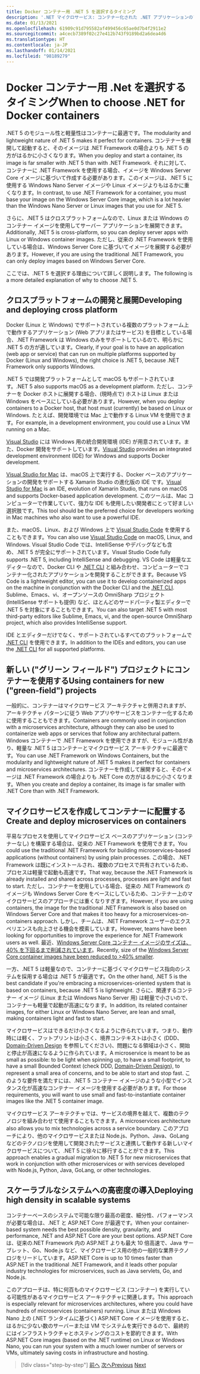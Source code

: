```yaml
---
title: Docker コンテナー用 .NET 5 を選択するタイミング
description: '.NET マイクロサービス: コンテナー化された .NET アプリケーションのアーキテクチャ | Docker コンテナー用 .Net を選択するタイミング'
ms.date: 01/13/2021
ms.openlocfilehash: 61909c91d795582af499456c65ae0d7b4f2911e2
ms.sourcegitcommit: a4cecb7389f02c27e412b743f9189bd2a6dea4d6
ms.translationtype: HT
ms.contentlocale: ja-JP
ms.lasthandoff: 01/14/2021
ms.locfileid: "98189279"
---
```

# <a name="when-to-choose-net-for-docker-containers"></a><span data-ttu-id="bfd6f-103">Docker コンテナー用 .Net を選択するタイミング</span><span class="sxs-lookup"><span data-stu-id="bfd6f-103">When to choose .NET for Docker containers</span></span>

<span data-ttu-id="bfd6f-104">.NET 5 のモジュール性と軽量性はコンテナーに最適です。</span><span class="sxs-lookup"><span data-stu-id="bfd6f-104">The modularity and lightweight nature of .NET 5 makes it perfect for containers.</span></span> <span data-ttu-id="bfd6f-105">コンテナーを展開して起動すると、そのイメージは .NET Framework の場合よりも .NET 5 の方がはるかに小さくなります。</span><span class="sxs-lookup"><span data-stu-id="bfd6f-105">When you deploy and start a container, its image is far smaller with .NET 5 than with .NET Framework.</span></span> <span data-ttu-id="bfd6f-106">それに対して、コンテナーに .NET Framework を使用する場合、イメージを Windows Server Core イメージに基づいて作成する必要があります。このイメージは、.NET 5 に使用する Windows Nano Server イメージや Linux イメージよりもはるかに重くなります。</span><span class="sxs-lookup"><span data-stu-id="bfd6f-106">In contrast, to use .NET Framework for a container, you must base your image on the Windows Server Core image, which is a lot heavier than the Windows Nano Server or Linux images that you use for .NET 5.</span></span>

<span data-ttu-id="bfd6f-107">さらに、.NET 5 はクロスプラットフォームなので、Linux または Windows のコンテナー イメージを使用してサーバー アプリケーションを展開できます。</span><span class="sxs-lookup"><span data-stu-id="bfd6f-107">Additionally, .NET 5 is cross-platform, so you can deploy server apps with Linux or Windows container images.</span></span> <span data-ttu-id="bfd6f-108">ただし、従来の .NET Framework を使用している場合は、Windows Server Core に基づいてイメージを展開する必要があります。</span><span class="sxs-lookup"><span data-stu-id="bfd6f-108">However, if you are using the traditional .NET Framework, you can only deploy images based on Windows Server Core.</span></span>

<span data-ttu-id="bfd6f-109">ここでは、.NET 5 を選択する理由について詳しく説明します。</span><span class="sxs-lookup"><span data-stu-id="bfd6f-109">The following is a more detailed explanation of why to choose .NET 5.</span></span>

## <a name="developing-and-deploying-cross-platform"></a><span data-ttu-id="bfd6f-110">クロスプラットフォームの開発と展開</span><span class="sxs-lookup"><span data-stu-id="bfd6f-110">Developing and deploying cross platform</span></span>

<span data-ttu-id="bfd6f-111">Docker (Linux と Windows) でサポートされている複数のプラットフォーム上で動作するアプリケーション (Web アプリまたはサービス) を目標としている場合、.NET Framework は Windows のみをサポートしているので、明らかに .NET 5 の方が適しています。</span><span class="sxs-lookup"><span data-stu-id="bfd6f-111">Clearly, if your goal is to have an application (web app or service) that can run on multiple platforms supported by Docker (Linux and Windows), the right choice is .NET 5, because .NET Framework only supports Windows.</span></span>

<span data-ttu-id="bfd6f-112">.NET 5 では開発プラットフォームとして macOS もサポートされています。</span><span class="sxs-lookup"><span data-stu-id="bfd6f-112">.NET 5 also supports macOS as a development platform.</span></span> <span data-ttu-id="bfd6f-113">ただし、コンテナーを Docker ホストに展開する場合、(現時点で) ホストは Linux または Windows をベースにしている必要があります。</span><span class="sxs-lookup"><span data-stu-id="bfd6f-113">However, when you deploy containers to a Docker host, that host must (currently) be based on Linux or Windows.</span></span> <span data-ttu-id="bfd6f-114">たとえば、開発環境では Mac 上で動作する Linux VM を使用できます。</span><span class="sxs-lookup"><span data-stu-id="bfd6f-114">For example, in a development environment, you could use a Linux VM running on a Mac.</span></span>

<span data-ttu-id="bfd6f-115">[Visual Studio](https://www.visualstudio.com/vs/) には Windows 用の統合開発環境 (IDE) が用意されています。また、Docker 開発をサポートしています。</span><span class="sxs-lookup"><span data-stu-id="bfd6f-115">[Visual Studio](https://www.visualstudio.com/vs/) provides an integrated development environment (IDE) for Windows and supports Docker development.</span></span>

<span data-ttu-id="bfd6f-116">[Visual Studio for Mac](https://www.visualstudio.com/vs/visual-studio-mac/) は、macOS 上で実行する、Docker ベースのアプリケーションの開発をサポートする Xamarin Studio の進化版の IDE です。</span><span class="sxs-lookup"><span data-stu-id="bfd6f-116">[Visual Studio for Mac](https://www.visualstudio.com/vs/visual-studio-mac/) is an IDE, evolution of Xamarin Studio, that runs on macOS and supports Docker-based application development.</span></span> <span data-ttu-id="bfd6f-117">このツールは、Mac コンピューターで作業していて、強力な IDE も使用したい開発者にとって好ましい選択肢です。</span><span class="sxs-lookup"><span data-stu-id="bfd6f-117">This tool should be the preferred choice for developers working in Mac machines who also want to use a powerful IDE.</span></span>

<span data-ttu-id="bfd6f-118">また、macOS、Linux、および Windows 上で [Visual Studio Code](https://code.visualstudio.com/) を使用することもできます。</span><span class="sxs-lookup"><span data-stu-id="bfd6f-118">You can also use [Visual Studio Code](https://code.visualstudio.com/) on macOS, Linux, and Windows.</span></span> <span data-ttu-id="bfd6f-119">Visual Studio Code では、IntelliSense やデバッグなども含め、.NET 5 が完全にサポートされています。</span><span class="sxs-lookup"><span data-stu-id="bfd6f-119">Visual Studio Code fully supports .NET 5, including IntelliSense and debugging.</span></span> <span data-ttu-id="bfd6f-120">VS Code は軽量なエディターなので、Docker CLI や [.NET CLI](../../../core/tools/index.md) と組み合わせ、コンピューターでコンテナー化されたアプリケーションを開発することができます。</span><span class="sxs-lookup"><span data-stu-id="bfd6f-120">Because VS Code is a lightweight editor, you can use it to develop containerized apps on the machine in conjunction with the Docker CLI and the [.NET CLI](../../../core/tools/index.md).</span></span> <span data-ttu-id="bfd6f-121">Sublime、Emacs、vi、オープンソースの OmniSharp プロジェクト (IntelliSense サポートも提供) など、ほとんどのサードパーティ製エディターで .NET 5 を対象にすることもできます。</span><span class="sxs-lookup"><span data-stu-id="bfd6f-121">You can also target .NET 5 with most third-party editors like Sublime, Emacs, vi, and the open-source OmniSharp project, which also provides IntelliSense support.</span></span>

<span data-ttu-id="bfd6f-122">IDE とエディターだけでなく、サポートされているすべてのプラットフォームで [.NET CLI](../../../core/tools/index.md) を使用できます。</span><span class="sxs-lookup"><span data-stu-id="bfd6f-122">In addition to the IDEs and editors, you can use the [.NET CLI](../../../core/tools/index.md) for all supported platforms.</span></span>

## <a name="using-containers-for-new-green-field-projects"></a><span data-ttu-id="bfd6f-123">新しい ("グリーン フィールド") プロジェクトにコンテナーを使用する</span><span class="sxs-lookup"><span data-stu-id="bfd6f-123">Using containers for new ("green-field") projects</span></span>

<span data-ttu-id="bfd6f-124">一般的に、コンテナーはマイクロサービス アーキテクチャと併用されますが、アーキテクチャ パターンに従う Web アプリやサービスをコンテナー化するために使用することもできます。</span><span class="sxs-lookup"><span data-stu-id="bfd6f-124">Containers are commonly used in conjunction with a microservices architecture, although they can also be used to containerize web apps or services that follow any architectural pattern.</span></span> <span data-ttu-id="bfd6f-125">Windows コンテナーで .NET Framework を使用できますが、モジュール性があり、軽量な .NET 5 はコンテナーとマイクロサービス アーキテクチャに最適です。</span><span class="sxs-lookup"><span data-stu-id="bfd6f-125">You can use .NET Framework on Windows Containers, but the modularity and lightweight nature of .NET 5 makes it perfect for containers and microservices architectures.</span></span> <span data-ttu-id="bfd6f-126">コンテナーを作成して展開すると、そのイメージは .NET Framework の場合よりも .NET Core の方がはるかに小さくなります。</span><span class="sxs-lookup"><span data-stu-id="bfd6f-126">When you create and deploy a container, its image is far smaller with .NET Core than with .NET Framework.</span></span>

## <a name="create-and-deploy-microservices-on-containers"></a><span data-ttu-id="bfd6f-127">マイクロサービスを作成してコンテナーに配置する</span><span class="sxs-lookup"><span data-stu-id="bfd6f-127">Create and deploy microservices on containers</span></span>

<span data-ttu-id="bfd6f-128">平易なプロセスを使用してマイクロサービス ベースのアプリケーション (コンテナーなし) を構築する場合は、従来の .NET Framework を使用できます。</span><span class="sxs-lookup"><span data-stu-id="bfd6f-128">You could use the traditional .NET Framework for building microservices-based applications (without containers) by using plain processes.</span></span> <span data-ttu-id="bfd6f-129">この場合、.NET Framework は既にインストールされ、複数のプロセスで共有されているため、プロセスは軽量で起動も高速です。</span><span class="sxs-lookup"><span data-stu-id="bfd6f-129">That way, because the .NET Framework is already installed and shared across processes, processes are light and fast to start.</span></span> <span data-ttu-id="bfd6f-130">ただし、コンテナーを使用している場合、従来の .NET Framework のイメージも Windows Server Core をベースにしているため、コンテナー上のマイクロサービスのアプローチには重くなりすぎます。</span><span class="sxs-lookup"><span data-stu-id="bfd6f-130">However, if you are using containers, the image for the traditional .NET Framework is also based on Windows Server Core and that makes it too heavy for a microservices-on-containers approach.</span></span> <span data-ttu-id="bfd6f-131">しかし、チームは、.NET Framework ユーザーのエクスペリエンスも向上させる機会を模索しています。</span><span class="sxs-lookup"><span data-stu-id="bfd6f-131">However, teams have been looking for opportunities to improve the experience for .NET Framework users as well.</span></span> <span data-ttu-id="bfd6f-132">最近、[Windows Server Core コンテナー イメージのサイズは、40% を下回るまで削減されています](https://devblogs.microsoft.com/dotnet/we-made-windows-server-core-container-images-40-smaller)。</span><span class="sxs-lookup"><span data-stu-id="bfd6f-132">Recently, size of the [Windows Server Core container images have been reduced to >40% smaller](https://devblogs.microsoft.com/dotnet/we-made-windows-server-core-container-images-40-smaller).</span></span>

<span data-ttu-id="bfd6f-133">一方、.NET 5 は軽量なので、コンテナーに基づくマイクロサービス指向のシステムを採用する場合は .NET 5 が最適です。</span><span class="sxs-lookup"><span data-stu-id="bfd6f-133">On the other hand, .NET 5 is the best candidate if you're embracing a microservices-oriented system that is based on containers, because .NET 5 is lightweight.</span></span> <span data-ttu-id="bfd6f-134">さらに、関連するコンテナー イメージ (Linux または Windows Nano Server 用) は軽量で小さいので、コンテナーも軽量で起動が高速になります。</span><span class="sxs-lookup"><span data-stu-id="bfd6f-134">In addition, its related container images, for either Linux or Windows Nano Server, are lean and small, making containers light and fast to start.</span></span>

<span data-ttu-id="bfd6f-135">マイクロサービスはできるだけ小さくなるように作られています。つまり、動作時には軽く、フットプリントは小さく、境界コンテキストは小さく (DDD、[Domain-Driven Design](https://en.wikipedia.org/wiki/Domain-driven_design) を参照してください)、問題になる領域は小さく、開始と停止が高速になるように作られています。</span><span class="sxs-lookup"><span data-stu-id="bfd6f-135">A microservice is meant to be as small as possible: to be light when spinning up, to have a small footprint, to have a small Bounded Context (check DDD, [Domain-Driven Design](https://en.wikipedia.org/wiki/Domain-driven_design)), to represent a small area of concerns, and to be able to start and stop fast.</span></span> <span data-ttu-id="bfd6f-136">このような要件を満たすには、.NET 5 コンテナー イメージのような小型でインスタンス化が高速なコンテナー イメージを使用する必要があります。</span><span class="sxs-lookup"><span data-stu-id="bfd6f-136">For those requirements, you will want to use small and fast-to-instantiate container images like the .NET 5 container image.</span></span>

<span data-ttu-id="bfd6f-137">マイクロサービス アーキテクチャでは、サービスの境界を越えて、複数のテクノロジを組み合わせて使用することもできます。</span><span class="sxs-lookup"><span data-stu-id="bfd6f-137">A microservices architecture also allows you to mix technologies across a service boundary.</span></span> <span data-ttu-id="bfd6f-138">このアプローチにより、他のマイクロサービスまたは Node.js、Python、Java、GoLang などのテクノロジを使用して開発されたサービスと連携して動作する新しいマイクロサービスについて、.NET 5 に徐々に移行することができます。</span><span class="sxs-lookup"><span data-stu-id="bfd6f-138">This approach enables a gradual migration to .NET 5 for new microservices that work in conjunction with other microservices or with services developed with Node.js, Python, Java, GoLang, or other technologies.</span></span>

## <a name="deploying-high-density-in-scalable-systems"></a><span data-ttu-id="bfd6f-139">スケーラブルなシステムへの高密度の導入</span><span class="sxs-lookup"><span data-stu-id="bfd6f-139">Deploying high density in scalable systems</span></span>

<span data-ttu-id="bfd6f-140">コンテナーベースのシステムで可能な限り最高の密度、細分性、パフォーマンスが必要な場合は、.NET と ASP.NET Core が最適です。</span><span class="sxs-lookup"><span data-stu-id="bfd6f-140">When your container-based system needs the best possible density, granularity, and performance, .NET and ASP.NET Core are your best options.</span></span> <span data-ttu-id="bfd6f-141">ASP.NET Core は、従来の.NET Framework 内の ASP.NET よりも最大 10 倍高速で、Java サーブレット、Go、Node.js など、マイクロサービス用の他の一般的な業界テクノロジをリードしています。</span><span class="sxs-lookup"><span data-stu-id="bfd6f-141">ASP.NET Core is up to 10 times faster than ASP.NET in the traditional .NET Framework, and it leads other popular industry technologies for microservices, such as Java servlets, Go, and Node.js.</span></span>

<span data-ttu-id="bfd6f-142">このアプローチは、特に何百ものマイクロサービス (コンテナー) を実行している可能性があるマイクロサービス アーキテクチャに関連します。</span><span class="sxs-lookup"><span data-stu-id="bfd6f-142">This approach is especially relevant for microservices architectures, where you could have hundreds of microservices (containers) running.</span></span> <span data-ttu-id="bfd6f-143">Linux または Windows Nano 上の (.NET ランタイムに基づく) ASP.NET Core イメージを使用すると、はるかに少ない数のサーバーまたは VM でシステムを実行できるので、最終的にはインフラストラクチャとホスティングのコストを節約できます。</span><span class="sxs-lookup"><span data-stu-id="bfd6f-143">With ASP.NET Core images (based on the .NET runtime) on Linux or Windows Nano, you can run your system with a much lower number of servers or VMs, ultimately saving costs in infrastructure and hosting.</span></span>

>[!div class="step-by-step"]
><span data-ttu-id="bfd6f-144">[前へ](general-guidance.md)
>[次へ](net-framework-container-scenarios.md)</span><span class="sxs-lookup"><span data-stu-id="bfd6f-144">[Previous](general-guidance.md)
[Next](net-framework-container-scenarios.md)</span></span>
